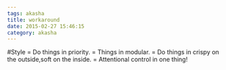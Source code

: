 ```yaml
---
tags: akasha
title: workaround
date: 2015-02-27 15:46:15
category: akasha
---
```


#Style
= Do things in priority.
= Things in modular.
= Do things in crispy on the outside,soft on the inside.
= Attentional control in one thing!







